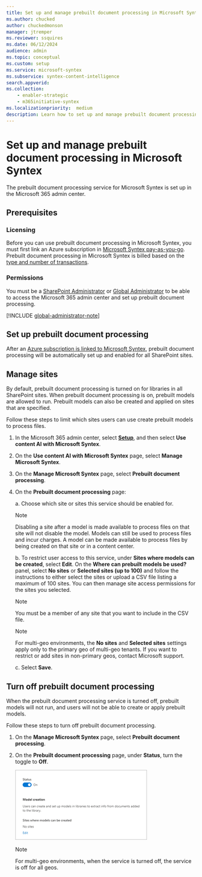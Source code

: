 ```yaml
---
title: Set up and manage prebuilt document processing in Microsoft Syntex
ms.author: chucked
author: chuckedmonson
manager: jtremper
ms.reviewer: ssquires
ms.date: 06/12/2024
audience: admin
ms.topic: conceptual
ms.custom: setup
ms.service: microsoft-syntex
ms.subservice: syntex-content-intelligence
search.appverid: 
ms.collection: 
    - enabler-strategic
    - m365initiative-syntex
ms.localizationpriority:  medium
description: Learn how to set up and manage prebuilt document processing in Microsoft Syntex.
---
```


# Set up and manage prebuilt document processing in Microsoft Syntex

The prebuilt document processing service for Microsoft Syntex is set up in the Microsoft 365 admin center.

## Prerequisites

### Licensing

Before you can use prebuilt document processing in Microsoft Syntex, you must first link an Azure subscription in [Microsoft Syntex pay-as-you-go](syntex-azure-billing.md). Prebuilt document processing in Microsoft Syntex is billed based on the [type and number of transactions](syntex-pay-as-you-go-services.md).

### Permissions

You must be a [SharePoint Administrator](/entra/identity/role-based-access-control/permissions-reference#sharepoint-administrator) or [Global Administrator](/entra/identity/role-based-access-control/permissions-reference#global-administrator) to be able to access the Microsoft 365 admin center and set up prebuilt document processing.

[!INCLUDE [global-administrator-note](../includes/global-administrator-note.md)]

## Set up prebuilt document processing

After an [Azure subscription is linked to Microsoft Syntex](syntex-azure-billing.md), prebuilt document processing will be automatically set up and enabled for all SharePoint sites.

## Manage sites

By default, prebuilt document processing is turned on for libraries in all SharePoint sites. When prebuilt document processing is on, prebuilt models are allowed to run. Prebuilt models can also be created and applied on sites that are specified.

Follow these steps to limit which sites users can use create prebuilt models to process files.

1. In the Microsoft 365 admin center, select <a href="https://go.microsoft.com/fwlink/p/?linkid=2171997" target="_blank">**Setup**</a>, and then select **Use content AI with Microsoft Syntex**.

2. On the **Use content AI with Microsoft Syntex** page, select **Manage Microsoft Syntex**. 

3. On the **Manage Microsoft Syntex** page, select **Prebuilt document processing**.

4. On the **Prebuilt document processing** page:

    a. Choose which site or sites this service should be enabled for.

    > [!NOTE]
    > Disabling a site after a model is made available to process files on that site will not disable the model. Models can still be used to process files and incur charges. A model can be made available to process files by being created on that site or in a content center.

    b. To restrict user access to this service, under **Sites where models can be created**, select **Edit**. On the **Where can prebuilt models be used?** panel, select **No sites** or **Selected sites (up to 100)** and follow the instructions to either select the sites or upload a CSV file listing a maximum of 100 sites. You can then manage site access permissions for the sites you selected.

    > [!NOTE]
    > You must be a member of any site that you want to include in the CSV file.

    > [!NOTE]
    > For multi-geo environments, the **No sites** and **Selected sites** settings apply only to the primary geo of multi-geo tenants. If you want to restrict or add sites in non-primary geos, contact Microsoft support.

    c. Select **Save**.

## Turn off prebuilt document processing

When the prebuilt document processing service is turned off, prebuilt models will not run, and users will not be able to create or apply prebuilt models.

Follow these steps to turn off prebuilt document processing.

1. On the **Manage Microsoft Syntex** page, select **Prebuilt document processing**.

2. On the **Prebuilt document processing** page, under **Status**, turn the toggle to **Off**.

    ![Screenshot of a Prebuilt document processing panel showing the Status toggle.](../media/content-understanding/turn-off-service.png)

    > [!NOTE]
    > For multi-geo environments, when the service is turned off, the service is off for all geos.